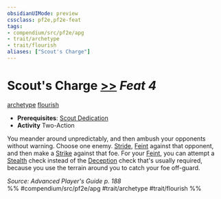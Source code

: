 ```yaml
---
obsidianUIMode: preview
cssclass: pf2e,pf2e-feat
tags:
- compendium/src/pf2e/apg
- trait/archetype
- trait/flourish
aliases: ["Scout's Charge"]
---
```

# Scout's Charge  [>>](/rules/core-rulebook/chapter-9-playing-the-game.md#Actions "Two-Action") *Feat 4*  
[archetype](/rules/traits/archetype.md)  [flourish](/rules/traits/flourish.md)  

- **Prerequisites**: [Scout Dedication](/compendium/feats/scout-dedication-apg.md)
- **Activity** Two-Action

You meander around unpredictably, and then ambush your opponents without warning. Choose one enemy. [Stride](/rules/actions/stride.md), [Feint](/rules/actions/feint.md) against that opponent, and then make a [Strike](/rules/actions/strike.md) against that foe. For your [Feint](/rules/actions/feint.md), you can attempt a [Stealth](/compendium/skills.md#Stealth) check instead of the [Deception](/compendium/skills.md#Deception) check that's usually required, because you use the terrain around you to catch your foe off-guard.

*Source: Advanced Player's Guide p. 188*  
%% #compendium/src/pf2e/apg #trait/archetype #trait/flourish %%